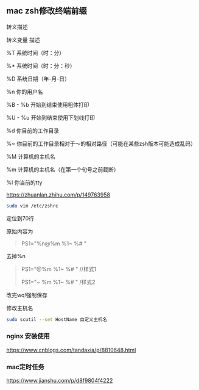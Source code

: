 ## mac zsh修改终端前缀 

转义描述

转义变量 描述

%T 系统时间（时：分）

%* 系统时间（时：分：秒）

%D 系统日期（年-月-日）

%n 你的用户名

%B - %b 开始到结束使用粗体打印

%U - %u 开始到结束使用下划线打印

%d 你目前的工作目录

%~ 你目前的工作目录相对于～的相对路径（可能在某些zsh版本可能造成乱码）

%M 计算机的主机名

%m 计算机的主机名（在第一个句号之前截断）

%l 你当前的tty

https://zhuanlan.zhihu.com/p/149763958

```bash
sudo vim /etc/zshrc
```

定位到70行

原始内容为

> PS1="%n@%m %1~ %# "

去掉%n

> PS1="@%m %1~ %# "  //样式1
>
> PS1="~ %m %1~ %# "  /样式2

改完wq!强制保存

修改主机名

```bash
sudo scutil --set HostName 自定义主机名
```







### nginx 安装使用

https://www.cnblogs.com/tandaxia/p/8810648.html

### mac定时任务

https://www.jianshu.com/p/d8f9804f4222